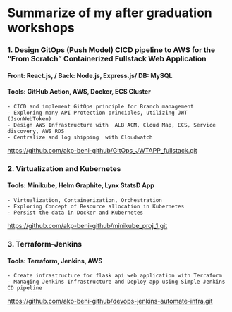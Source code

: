 # Summarize of my after graduation workshops
### 1. Design GitOps (Push Model) CICD pipeline to AWS for the “From Scratch” Containerized Fullstack Web Application
#### Front: React.js, / Back: Node.js, Express.js/ DB: MySQL
#### Tools: GitHub Action, AWS, Docker, ECS Cluster
```
- CICD and implement GitOps principle for Branch management
- Exploring many API Protection principles, utilizing JWT (JsonWebToken)
- Design AWS Infrastructure with  ALB ACM, Cloud Map, ECS, Service discovery, AWS RDS 
- Centralize and log shipping  with Cloudwatch
```
https://github.com/akp-beni-github/GitOps_JWTAPP_fullstack.git


### 2. Virtualization and Kubernetes
#### Tools: Minikube, Helm Graphite, Lynx StatsD App
```
- Virtualization, Containerization, Orchestration
- Exploring Concept of Resource allocation in Kubernetes
- Persist the data in Docker and Kubernetes
```
https://github.com/akp-beni-github/minikube_proj_1.git

### 3. Terraform-Jenkins
#### Tools: Terraform, Jenkins, AWS
```
- Create infrastructure for flask api web application with Terraform 
- Managing Jenkins Infrastructure and Deploy app using Simple Jenkins CD pipeline
```
https://github.com/akp-beni-github/devops-jenkins-automate-infra.git